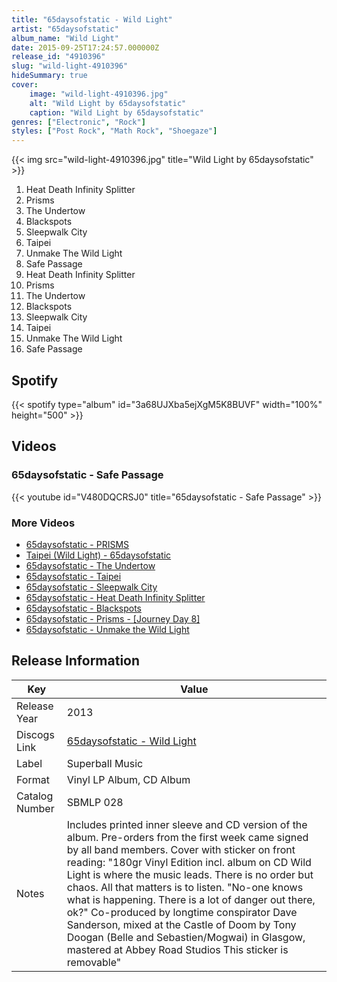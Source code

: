 ```yaml
---
title: "65daysofstatic - Wild Light"
artist: "65daysofstatic"
album_name: "Wild Light"
date: 2015-09-25T17:24:57.000000Z
release_id: "4910396"
slug: "wild-light-4910396"
hideSummary: true
cover:
    image: "wild-light-4910396.jpg"
    alt: "Wild Light by 65daysofstatic"
    caption: "Wild Light by 65daysofstatic"
genres: ["Electronic", "Rock"]
styles: ["Post Rock", "Math Rock", "Shoegaze"]
---
```


{{< img src="wild-light-4910396.jpg" title="Wild Light by 65daysofstatic" >}}

<!-- section break -->

1. Heat Death Infinity Splitter 
2. Prisms
3. The Undertow 
4. Blackspots
5. Sleepwalk City 
6. Taipei 
7. Unmake The Wild Light 
8. Safe Passage 
9. Heat Death Infinity Splitter
10. Prisms
11. The Undertow
12. Blackspots
13. Sleepwalk City
14. Taipei
15. Unmake The Wild Light
16. Safe Passage

<!-- section break -->


## Spotify
{{< spotify type="album" id="3a68UJXba5ejXgM5K8BUVF" width="100%" height="500" >}}



## Videos
### 65daysofstatic - Safe Passage
{{< youtube id="V480DQCRSJ0" title="65daysofstatic - Safe Passage" >}}<br>

### More Videos

- [65daysofstatic - PRISMS](https://www.youtube.com/watch?v=geMmsM43N4Y)
- [Taipei (Wild Light) - 65daysofstatic](https://www.youtube.com/watch?v=eH8NAUum0Tk)
- [65daysofstatic - The Undertow](https://www.youtube.com/watch?v=8JdO4yg0_8U)
- [65daysofstatic - Taipei](https://www.youtube.com/watch?v=QE5A2Y-MTJ8)
- [65daysofstatic - Sleepwalk City](https://www.youtube.com/watch?v=N67mw_1Iz-A)
- [65daysofstatic - Heat Death Infinity Splitter](https://www.youtube.com/watch?v=WGuHD3dIOWg)
- [65daysofstatic - Blackspots](https://www.youtube.com/watch?v=GxLneEgGYm8)
- [65daysofstatic - Prisms - [Journey Day 8]](https://www.youtube.com/watch?v=8LvxtskPltE)
- [65daysofstatic - Unmake the Wild Light](https://www.youtube.com/watch?v=XUufXQm3NqI)


## Release Information
|  Key           | Value                                                |
| ---------------| ---------------------------------------------------- |
| Release Year   | 2013                                   |
| Discogs Link   | [65daysofstatic - Wild Light](https://www.discogs.com/release/4910396-65daysofstatic-Wild-Light) |
| Label          | Superball Music |
| Format         | Vinyl LP Album, CD Album |
| Catalog Number | SBMLP 028 |
| Notes | Includes printed inner sleeve and CD version of the album. Pre-orders from the first week came signed by all band members.  Cover with sticker on front reading:  "180gr Vinyl Edition incl. album on CD  Wild Light is where the music leads. There is no order but chaos. All that matters is to listen.  "No-one knows what is happening. There is a lot of danger out there, ok?"  Co-produced by longtime conspirator Dave Sanderson, mixed at the Castle of Doom by Tony Doogan (Belle and Sebastien/Mogwai) in Glasgow, mastered at Abbey Road Studios  This sticker is removable" |